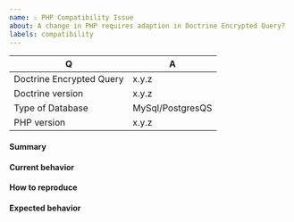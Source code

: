 ```yaml
---
name: ⚠️ PHP Compatibility Issue
about: A change in PHP requires adaption in Doctrine Encrypted Query?
labels: compatibility
---
```


<!--
- Please do not report an issue if you are not using Doctrine Encrypted Query directly, but rather a third-party wrapper around it.
- Please do not report an issue if you are using a third-party extension such as alternative output printers.
- Please fill in this template according to your issue.
- Please keep the table shown below at the top of your issue.
- Please include the output of "composer info | sort" if you installed Doctrine Encrypted Query using Composer.
- Please post code as text (using proper markup). Do not post screenshots of code.
- Please remove this comment before submitting your issue.
-->

| Q                               | A                |
|---------------------------------|------------------|
| Doctrine Encrypted Query | x.y.z            |
| Doctrine version                | x.y.z            |
| Type of Database                | MySql/PostgresQS |
| PHP version                     | x.y.z            |

#### Summary

<!-- Provide a summary describing the problem you are experiencing. -->

#### Current behavior

<!-- What is the current behavior? -->

#### How to reproduce

<!-- Provide steps to reproduce the issue. -->

#### Expected behavior

<!-- What was the expected (correct) behavior? -->

